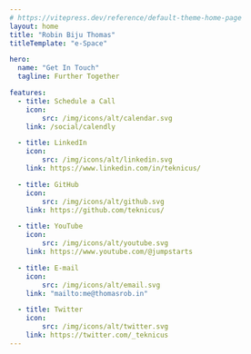```yaml
---
# https://vitepress.dev/reference/default-theme-home-page
layout: home
title: "Robin Biju Thomas"
titleTemplate: "e-Space"

hero:
  name: "Get In Touch"
  tagline: Further Together

features:
  - title: Schedule a Call 
    icon:
        src: /img/icons/alt/calendar.svg 
    link: /social/calendly

  - title: LinkedIn 
    icon:
        src: /img/icons/alt/linkedin.svg 
    link: https://www.linkedin.com/in/teknicus/

  - title: GitHub 
    icon:
        src: /img/icons/alt/github.svg  
    link: https://github.com/teknicus/

  - title: YouTube 
    icon:
        src: /img/icons/alt/youtube.svg  
    link: https://www.youtube.com/@jumpstarts

  - title: E-mail 
    icon:
        src: /img/icons/alt/email.svg
    link: "mailto:me@thomasrob.in"

  - title: Twitter 
    icon:
        src: /img/icons/alt/twitter.svg  
    link: https://twitter.com/_teknicus
---
```


